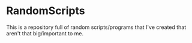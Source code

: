RandomScripts
=============

This is a repository full of random scripts/programs that I've created that aren't that big/important to me.
